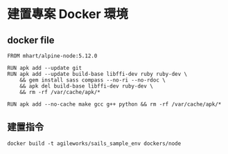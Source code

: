 # 建置專案 Docker 環境

## docker file

```
FROM mhart/alpine-node:5.12.0

RUN apk add --update git
RUN apk add --update build-base libffi-dev ruby ruby-dev \
    && gem install sass compass --no-ri --no-rdoc \
    && apk del build-base libffi-dev ruby-dev \
    && rm -rf /var/cache/apk/*

RUN apk add --no-cache make gcc g++ python && rm -rf /var/cache/apk/*
```

## 建置指令

`docker build -t agileworks/sails_sample_env dockers/node`
